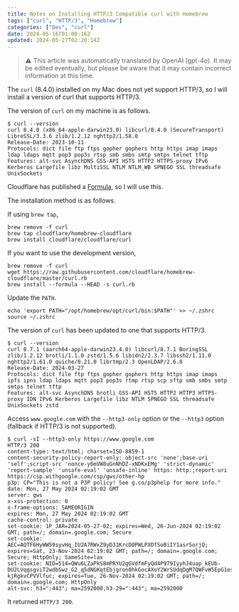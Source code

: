 ```yaml
---
title: Notes on Installing HTTP/3 Compatible curl with Homebrew
tags: ["curl", "HTTP/3", "Homebrew"]
categories: ["Dev", "curl"]
date: 2024-05-16T01:00:16Z
updated: 2024-05-27T02:20:14Z
---
```


> ⚠️ This article was automatically translated by OpenAI (gpt-4o).
> It may be edited eventually, but please be aware that it may contain incorrect information at this time.

The `curl` (8.4.0) installed on my Mac does not yet support HTTP/3, so I will install a version of curl that supports HTTP/3.

The version of `curl` on my machine is as follows.

```
$ curl --version
curl 8.4.0 (x86_64-apple-darwin23.0) libcurl/8.4.0 (SecureTransport) LibreSSL/3.3.6 zlib/1.2.12 nghttp2/1.58.0
Release-Date: 2023-10-11
Protocols: dict file ftp ftps gopher gophers http https imap imaps ldap ldaps mqtt pop3 pop3s rtsp smb smbs smtp smtps telnet tftp
Features: alt-svc AsynchDNS GSS-API HSTS HTTP2 HTTPS-proxy IPv6 Kerberos Largefile libz MultiSSL NTLM NTLM_WB SPNEGO SSL threadsafe UnixSockets
```

Cloudflare has published a [Formula](https://github.com/cloudflare/homebrew-cloudflare/blob/master/curl.rb), so I will use this.

The installation method is as follows.

If using `brew tap`,

```
brew remove -f curl
brew tap cloudflare/homebrew-cloudflare
brew install cloudflare/cloudflare/curl
```

If you want to use the development version,

```
brew remove -f curl
wget https://raw.githubusercontent.com/cloudflare/homebrew-cloudflare/master/curl.rb
brew install --formula --HEAD -s curl.rb
```

Update the `PATH`.

```
echo 'export PATH="/opt/homebrew/opt/curl/bin:$PATH"' >> ~/.zshrc
source ~/.zshrc
```

The version of `curl` has been updated to one that supports HTTP/3.

```
$ curl --version
curl 8.7.1 (aarch64-apple-darwin23.4.0) libcurl/8.7.1 BoringSSL zlib/1.2.12 brotli/1.1.0 zstd/1.5.6 libidn2/2.3.7 libssh2/1.11.0 nghttp2/1.61.0 quiche/0.21.0 librtmp/2.3 OpenLDAP/2.6.8
Release-Date: 2024-03-27
Protocols: dict file ftp ftps gopher gophers http https imap imaps ipfs ipns ldap ldaps mqtt pop3 pop3s rtmp rtsp scp sftp smb smbs smtp smtps telnet tftp
Features: alt-svc AsynchDNS brotli GSS-API HSTS HTTP2 HTTP3 HTTPS-proxy IDN IPv6 Kerberos Largefile libz NTLM SPNEGO SSL threadsafe UnixSockets zstd
```

Access `www.google.com` with the `--http3-only` option or the `--http3` option (fallback if HTTP/3 is not supported).

```
$ curl -sI --http3-only https://www.google.com
HTTP/3 200 
content-type: text/html; charset=ISO-8859-1
content-security-policy-report-only: object-src 'none';base-uri 'self';script-src 'nonce-y6mVW8uGnNhDZ-xNDKxEMg' 'strict-dynamic' 'report-sample' 'unsafe-eval' 'unsafe-inline' https: http:;report-uri https://csp.withgoogle.com/csp/gws/other-hp
p3p: CP="This is not a P3P policy! See g.co/p3phelp for more info."
date: Mon, 27 May 2024 02:19:02 GMT
server: gws
x-xss-protection: 0
x-frame-options: SAMEORIGIN
expires: Mon, 27 May 2024 02:19:02 GMT
cache-control: private
set-cookie: 1P_JAR=2024-05-27-02; expires=Wed, 26-Jun-2024 02:19:02 GMT; path=/; domain=.google.com; Secure
set-cookie: AEC=AQTF6HyWW59syvHq_IU2A7RWxZ9yD31KrcD0PWLPXDfSoBiIY1asrSorjQ; expires=Sat, 23-Nov-2024 02:19:02 GMT; path=/; domain=.google.com; Secure; HttpOnly; SameSite=lax
set-cookie: NID=514=QWu6LZaPkS8mPRYU2gGVdfmFyQd4P979IyyhJ4uap_kEUb-DU2LVqgsgviT2wdbSwz_G2_q5dNGKqtEbjgron0hkGocAXoY2WrSUdqDgM7QWFvW5EpG1es9gPmjLxgozEZ_9LPpF3_WRq5BF3MJM8pQ1p09U-kjRgkvCPVVlfuc; expires=Tue, 26-Nov-2024 02:19:02 GMT; path=/; domain=.google.com; HttpOnly
alt-svc: h3=":443"; ma=2592000,h3-29=":443"; ma=2592000
```

It returned `HTTP/3 200`.
